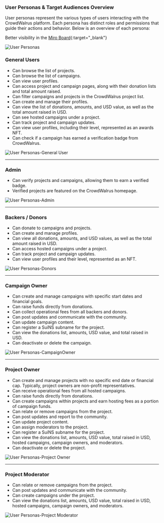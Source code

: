 ### User Personas & Target Audiences Overview

User personas represent the various types of users interacting with the CrowdWalrus platform. Each persona has distinct roles and permissions that guide their actions and behavior. Below is an overview of each persona:

Better visibility in the [Miro Board]([URL](https://miro.com/app/board/uXjVJOD-kpA=/?share_link_id=543826822684)){:target="_blank"}

![User Personas](/images/User%20Personas.PNG)

### General Users
- Can browse the list of projects.
- Can browse the list of campaigns.
- Can view user profiles.
- Can access project and campaign pages, along with their donation lists and total amount raised.
- Can filter campaigns and projects in the CrowdWalrus project list.
- Can create and manage their profiles.
- Can view the list of donations, amounts, and USD value, as well as the total amount raised in USD.
- Can see hosted campaigns under a project.
- Can track project and campaign updates.
- Can view user profiles, including their level, represented as an awards NFT.
- Can check if a campaign has earned a verification badge from CrowdWalrus.

![User Personas-General User](/images/GeneralUsers.PNG)

---

### Admin
- Can verify projects and campaigns, allowing them to earn a verified badge.
- Verified projects are featured on the CrowdWalrus homepage.

![User Personas-Admin](/images/Admin.PNG)

---

### Backers / Donors
- Can donate to campaigns and projects.
- Can create and manage profiles.
- Can view all donations, amounts, and USD values, as well as the total amount raised in USD.
- Can access hosted campaigns under a project.
- Can track project and campaign updates.
- Can view user profiles and their level, represented as an NFT.
  
![User Personas-Donors](/images/Backers-Donors.PNG)

---

### Campaign Owner
- Can create and manage campaigns with specific start dates and financial goals.
- Can raise funds directly from donations.
- Can collect operational fees from all backers and donors.
- Can post updates and communicate with the community.
- Can update campaign content.
- Can register a SuiNS subname for the project.
- Can view the donations list, amounts, USD value, and total raised in USD.
- Can deactivate or delete the campaign.

![User Personas-CampaignOwner](/images/CampaignOwner.PNG)

---

### Project Owner
- Can create and manage projects with no specific end date or financial cap. Typically, project owners are non-profit representatives.
- Can receive operational fees from all hosted campaigns.
- Can raise funds directly from donations.
- Can create campaigns within projects and earn hosting fees as a portion of campaign funds.
- Can relate or remove campaigns from the project.
- Can post updates and report to the community.
- Can update project content.
- Can assign moderators to the project.
- Can register a SuiNS subname for the project.
- Can view the donations list, amounts, USD value, total raised in USD, hosted campaigns, campaign owners, and moderators.
- Can deactivate or delete the project.

![User Personas-Project Owner](/images/ProjectOwner.PNG)

---

### Project Moderator
- Can relate or remove campaigns from the project.
- Can post updates and communicate with the community.
- Can create campaigns under the project.
- Can view the donations list, amounts, USD value, total raised in USD, hosted campaigns, campaign owners, and moderators.

![User Personas-Project Moderator](/images/ProjectModerator.PNG)

